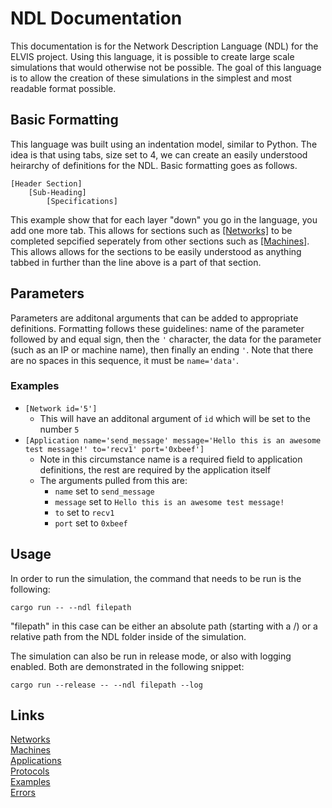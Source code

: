 # NDL Documentation

This documentation is for the Network Description Language (NDL) for the ELVIS project. Using this language, it is possible to create large scale simulations that would otherwise not be possible. The goal of this language is to allow the creation of these simulations in the simplest and most readable format possible.

## Basic Formatting

This language was built using an indentation model, similar to Python. The idea is that using tabs, size set to 4, we can create an easily understood heirarchy of definitions for the NDL. Basic formatting goes as follows.

```
[Header Section]
	[Sub-Heading]
		[Specifications]
```
This example show that for each layer "down" you go in the language, you add one more tab. This allows for sections such as [\[Networks\]](Networks.md) to be completed sepcified seperately from other sections such as [\[Machines\]](Machines.md). This allows allows for the sections to be easily understood as anything tabbed in further than the line above is a part of that section.

## Parameters

Parameters are additonal arguments that can be added to appropriate definitions. Formatting follows these guidelines: name of the parameter followed by and equal sign, then the `'` character, the data for the parameter (such as an IP or machine name), then finally an ending `'`. Note that there are no spaces in this sequence, it must be `name='data'`.

### Examples

- `[Network id='5']`
  - This will have an additonal argument of `id` which will be set to the number `5`
- `[Application name='send_message' message='Hello this is an awesome test message!' to='recv1' port='0xbeef']`
  - Note in this circumstance name is a required field to application definitions, the rest are required by the application itself
  - The arguments pulled from this are:
    - `name` set to `send_message`
    - `message` set to `Hello this is an awesome test message!`
    - `to` set to `recv1`
    - `port` set to `0xbeef`

## Usage

In order to run the simulation, the command that needs to be run is the following:

```cargo run -- --ndl filepath```

"filepath" in this case can be either an absolute path (starting with a /) or a relative path from the NDL folder inside of the simulation.

The simulation can also be run in release mode, or also with logging enabled. Both are demonstrated in the following snippet:

```cargo run --release -- --ndl filepath --log```

## Links

[Networks](Networks.md) <br>
[Machines](Machines.md) <br>
[Applications](Application.md) <br>
[Protocols](Protocol.md) <br>
[Examples](Examples.md) <br>
[Errors](Errors.md) <br>
